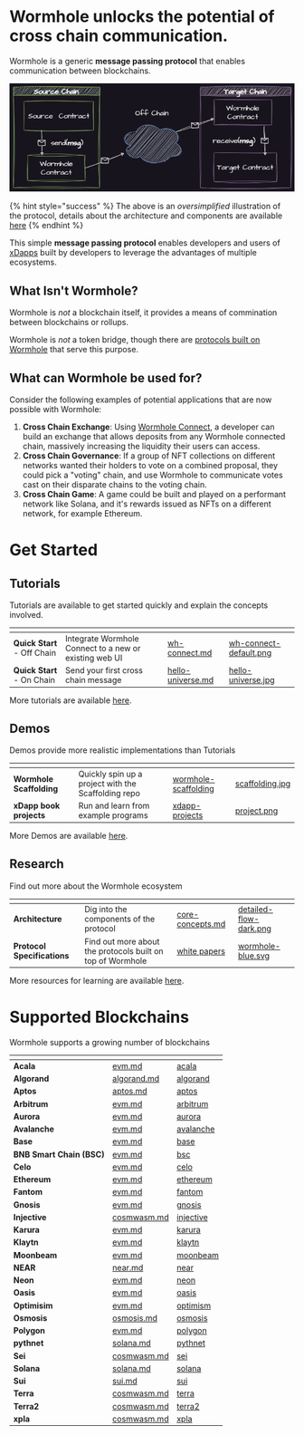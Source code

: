 
# Wormhole unlocks the potential of cross chain communication. 

Wormhole is a generic **message passing protocol** that enables communication between blockchains.

![Overview](../.gitbook/assets/introduction/oversimplified.png)

{% hint style="success" %}
The above is an _oversimplified_ illustration of the protocol, details about the architecture and components are available [here](./core-concepts.md)
{% endhint %}

This simple **message passing protocol** enables developers and users of [xDapps](../reference/glossary.md#xdapps) built by developers to leverage the advantages of multiple ecosystems. 

## What Isn't Wormhole?

Wormhole is _not_ a blockchain itself, it provides a means of commination between blockchains or rollups.

Wormhole is _not_ a token bridge, though there are [protocols built on Wormhole](https://www.portalbridge.com/#/transfer) that serve this purpose.

## What can Wormhole be used for?

Consider the following examples of potential applications that are now possible with Wormhole:

1. **Cross Chain Exchange**: Using [Wormhole Connect](../guide/tutorials/quick-start/wh-connect.md), a developer can build an exchange that allows deposits from any Wormhole connected chain, massively increasing the liquidity their users can access.
2. **Cross Chain Governance**: If a group of NFT collections on different networks wanted their holders to vote on a combined proposal, they could pick a "voting" chain, and use Wormhole to communicate votes cast on their disparate chains to the voting chain.
3. **Cross Chain Game**: A game could be built and played on a performant network like Solana, and it's rewards issued as NFTs on a different network, for example Ethereum.


# Get Started 

## Tutorials

Tutorials are available to get started quickly and explain the concepts involved.

<table data-view="cards" data-card-size="large" data-full-width="false">
   <thead>
      <tr>
         <th></th>
         <th></th>
         <th data-hidden data-card-target data-type="content-ref"></th>
         <th data-hidden data-card-cover data-type="files"></th>
      </tr>
   </thead>
    <tbody>
        <tr>
            <td><strong>Quick Start</strong> - Off Chain</td>
            <td>Integrate Wormhole Connect to a new or existing web UI</td>
            <td><a href="../guide/tutorials/quick-start/wh-connect.md">wh-connect.md</a></td>
            <td><a href="../.gitbook/assets/wh-connect-default.png">wh-connect-default.png</a></td>
        </tr>
        <tr>
            <td><strong>Quick Start</strong> - On Chain</td>
            <td>Send your first cross chain message</td>
            <td><a href="../guide/tutorials/quick-start/hello-universe.md">hello-universe.md</a></td>
            <td><a href="../.gitbook/assets/hello-universe.jpg">hello-universe.jpg</a></td>
        </tr>
    </tbody>
</table>

More tutorials are available [here](../guide/tutorials/README.md).

## Demos

Demos provide more realistic implementations than Tutorials

<table data-view="cards" data-card-size="large" data-full-width="false">
   <thead>
      <tr>
         <th></th>
         <th></th>
         <th data-hidden data-card-target data-type="content-ref"></th>
         <th data-hidden data-card-cover data-type="files"></th>
      </tr>
   </thead>
    <tbody>
        <tr>
            <td><strong>Wormhole Scaffolding</strong></td>
            <td>Quickly spin up a project with the Scaffolding repo</td>
            <td><a href="https://github.com/wormhole-foundation/wormhole-scaffolding">wormhole-scaffolding</a></td>
            <td><a href="../.gitbook/assets/scaffolding.jpg">scaffolding.jpg</a></td>
        </tr>
        <tr>
            <td><strong>xDapp book projects</strong></td>
            <td>Run and learn from example programs</td>
            <td><a href="https://github.com/wormhole-foundation/xdapp-book/tree/main/projects">xdapp-projects</a></td>
            <td><a href="../.gitbook/assets/projects.png">project.png</a></td>
        </tr>
    </tbody>
</table>

More Demos are available [here](../guide/demos/README.md).

## Research

Find out more about the Wormhole ecosystem 

<table data-view="cards" data-card-size="large" data-full-width="false">
   <thead>
      <tr>
         <th></th>
         <th></th>
         <th data-hidden data-card-target data-type="content-ref"></th>
         <th data-hidden data-card-cover data-type="files"></th>
      </tr>
   </thead>
    <tbody>
        <tr>
            <td><strong>Architecture</strong></td>
            <td>Dig into the components of the protocol</td>
            <td><a href="./core-concepts.md">core-concepts.md</a></td>
            <td><a href="../.gitbook/assets/core-concepts/detailed-flow-dark.png">detailed-flow-dark.png</a></td>
        </tr>
        <tr>
            <td><strong>Protocol Specifications</strong></td>
            <td>Find out more about the protocols built on top of Wormhole</td>
            <td><a href="https://github.com/wormhole-foundation/wormhole/tree/main/whitepapers">white papers</a></td>
            <td><a href="../.gitbook/assets/wormhole-blue.svg">wormhole-blue.svg</a></td>
        </tr>
    </tbody>
</table>

More resources for learning are available [here](../guide/README.md).


# Supported Blockchains

Wormhole supports a growing number of blockchains

<table data-view="cards" data-full-width="false">
   <thead>
      <tr>
         <th></th>
         <th data-hidden data-card-target data-type="content-ref"></th>
         <th data-hidden data-card-cover data-type="files"></th>
      </tr>
   </thead>
   <tbody>
<!--SUPPORTED_BLOCKCHAIN_CARDS-->
<tr>
    <td><strong>Acala</strong></td>
    <td><a href="/reference/environments/evm.md#acala">evm.md</a></td>
    <td><a href="/.gitbook/assets/chain-icons/acala.svg">acala</a></td>
</tr>
<tr>
    <td><strong>Algorand</strong></td>
    <td><a href="/reference/environments/algorand.md#algorand">algorand.md</a></td>
    <td><a href="/.gitbook/assets/chain-icons/algorand.svg">algorand</a></td>
</tr>
<tr>
    <td><strong>Aptos</strong></td>
    <td><a href="/reference/environments/aptos.md#aptos">aptos.md</a></td>
    <td><a href="/.gitbook/assets/chain-icons/aptos.svg">aptos</a></td>
</tr>
<tr>
    <td><strong>Arbitrum</strong></td>
    <td><a href="/reference/environments/evm.md#arbitrum">evm.md</a></td>
    <td><a href="/.gitbook/assets/chain-icons/arbitrum.svg">arbitrum</a></td>
</tr>
<tr>
    <td><strong>Aurora</strong></td>
    <td><a href="/reference/environments/evm.md#aurora">evm.md</a></td>
    <td><a href="/.gitbook/assets/chain-icons/aurora.svg">aurora</a></td>
</tr>
<tr>
    <td><strong>Avalanche</strong></td>
    <td><a href="/reference/environments/evm.md#avalanche">evm.md</a></td>
    <td><a href="/.gitbook/assets/chain-icons/avalanche.svg">avalanche</a></td>
</tr>
<tr>
    <td><strong>Base</strong></td>
    <td><a href="/reference/environments/evm.md#base">evm.md</a></td>
    <td><a href="/.gitbook/assets/chain-icons/base.svg">base</a></td>
</tr>
<tr>
    <td><strong>BNB Smart Chain (BSC)</strong></td>
    <td><a href="/reference/environments/evm.md#bsc">evm.md</a></td>
    <td><a href="/.gitbook/assets/chain-icons/bsc.svg">bsc</a></td>
</tr>
<tr>
    <td><strong>Celo</strong></td>
    <td><a href="/reference/environments/evm.md#celo">evm.md</a></td>
    <td><a href="/.gitbook/assets/chain-icons/celo.svg">celo</a></td>
</tr>
<tr>
    <td><strong>Ethereum</strong></td>
    <td><a href="/reference/environments/evm.md#ethereum">evm.md</a></td>
    <td><a href="/.gitbook/assets/chain-icons/ethereum.svg">ethereum</a></td>
</tr>
<tr>
    <td><strong>Fantom</strong></td>
    <td><a href="/reference/environments/evm.md#fantom">evm.md</a></td>
    <td><a href="/.gitbook/assets/chain-icons/fantom.svg">fantom</a></td>
</tr>
<tr>
    <td><strong>Gnosis</strong></td>
    <td><a href="/reference/environments/evm.md#gnosis">evm.md</a></td>
    <td><a href="/.gitbook/assets/chain-icons/gnosis.svg">gnosis</a></td>
</tr>
<tr>
    <td><strong>Injective</strong></td>
    <td><a href="/reference/environments/cosmwasm.md#injective">cosmwasm.md</a></td>
    <td><a href="/.gitbook/assets/chain-icons/injective.svg">injective</a></td>
</tr>
<tr>
    <td><strong>Karura</strong></td>
    <td><a href="/reference/environments/evm.md#karura">evm.md</a></td>
    <td><a href="/.gitbook/assets/chain-icons/karura.svg">karura</a></td>
</tr>
<tr>
    <td><strong>Klaytn</strong></td>
    <td><a href="/reference/environments/evm.md#klaytn">evm.md</a></td>
    <td><a href="/.gitbook/assets/chain-icons/klaytn.svg">klaytn</a></td>
</tr>
<tr>
    <td><strong>Moonbeam</strong></td>
    <td><a href="/reference/environments/evm.md#moonbeam">evm.md</a></td>
    <td><a href="/.gitbook/assets/chain-icons/moonbeam.svg">moonbeam</a></td>
</tr>
<tr>
    <td><strong>NEAR</strong></td>
    <td><a href="/reference/environments/near.md#near">near.md</a></td>
    <td><a href="/.gitbook/assets/chain-icons/near.svg">near</a></td>
</tr>
<tr>
    <td><strong>Neon</strong></td>
    <td><a href="/reference/environments/evm.md#neon">evm.md</a></td>
    <td><a href="/.gitbook/assets/chain-icons/neon.svg">neon</a></td>
</tr>
<tr>
    <td><strong>Oasis</strong></td>
    <td><a href="/reference/environments/evm.md#oasis">evm.md</a></td>
    <td><a href="/.gitbook/assets/chain-icons/oasis.svg">oasis</a></td>
</tr>
<tr>
    <td><strong>Optimisim</strong></td>
    <td><a href="/reference/environments/evm.md#optimism">evm.md</a></td>
    <td><a href="/.gitbook/assets/chain-icons/optimism.svg">optimism</a></td>
</tr>
<tr>
    <td><strong>Osmosis</strong></td>
    <td><a href="/reference/environments/osmosis.md#osmosis">osmosis.md</a></td>
    <td><a href="/.gitbook/assets/chain-icons/osmosis.svg">osmosis</a></td>
</tr>
<tr>
    <td><strong>Polygon</strong></td>
    <td><a href="/reference/environments/evm.md#polygon">evm.md</a></td>
    <td><a href="/.gitbook/assets/chain-icons/polygon.svg">polygon</a></td>
</tr>
<tr>
    <td><strong>pythnet</strong></td>
    <td><a href="/reference/environments/solana.md#pythnet">solana.md</a></td>
    <td><a href="/.gitbook/assets/chain-icons/pythnet.svg">pythnet</a></td>
</tr>
<tr>
    <td><strong>Sei</strong></td>
    <td><a href="/reference/environments/cosmwasm.md#sei">cosmwasm.md</a></td>
    <td><a href="/.gitbook/assets/chain-icons/sei.svg">sei</a></td>
</tr>
<tr>
    <td><strong>Solana</strong></td>
    <td><a href="/reference/environments/solana.md#solana">solana.md</a></td>
    <td><a href="/.gitbook/assets/chain-icons/solana.svg">solana</a></td>
</tr>
<tr>
    <td><strong>Sui</strong></td>
    <td><a href="/reference/environments/sui.md#sui">sui.md</a></td>
    <td><a href="/.gitbook/assets/chain-icons/sui.svg">sui</a></td>
</tr>
<tr>
    <td><strong>Terra</strong></td>
    <td><a href="/reference/environments/cosmwasm.md#terra">cosmwasm.md</a></td>
    <td><a href="/.gitbook/assets/chain-icons/terra.svg">terra</a></td>
</tr>
<tr>
    <td><strong>Terra2</strong></td>
    <td><a href="/reference/environments/cosmwasm.md#terra2">cosmwasm.md</a></td>
    <td><a href="/.gitbook/assets/chain-icons/terra2.svg">terra2</a></td>
</tr>
<tr>
    <td><strong>xpla</strong></td>
    <td><a href="/reference/environments/cosmwasm.md#xpla">cosmwasm.md</a></td>
    <td><a href="/.gitbook/assets/chain-icons/xpla.svg">xpla</a></td>
</tr>
<!--SUPPORTED_BLOCKCHAIN_CARDS-->
</tbody></table>